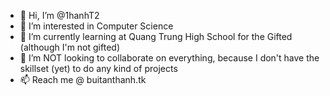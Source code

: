 - 👋 Hi, I’m @1hanhT2
- 👀 I’m interested in Computer Science
- 🌱 I’m currently learning at Quang Trung High School for the Gifted (although I'm not gifted)
- 💞️ I’m NOT looking to collaborate on everything, because I don't have the skillset (yet) to do any kind of projects
- 📫 Reach me @ buitanthanh.tk

<!---
1hanhT2/1hanhT2 is a ✨ special ✨ repository because its `README.md` (this file) appears on your GitHub profile.
You can click the Preview link to take a look at your changes.
--->
